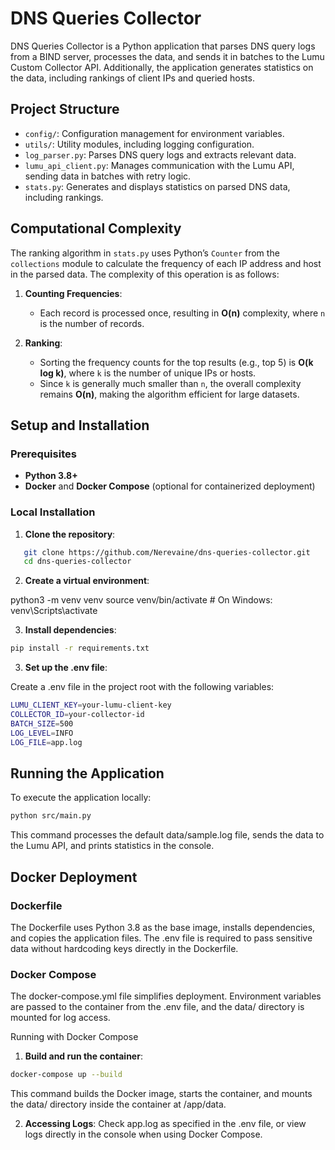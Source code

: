 # DNS Queries Collector

DNS Queries Collector is a Python application that parses DNS query logs from a BIND server, processes the data, and sends it in batches to the Lumu Custom Collector API. Additionally, the application generates statistics on the data, including rankings of client IPs and queried hosts.

## Project Structure

- `config/`: Configuration management for environment variables.
- `utils/`: Utility modules, including logging configuration.
- `log_parser.py`: Parses DNS query logs and extracts relevant data.
- `lumu_api_client.py`: Manages communication with the Lumu API, sending data in batches with retry logic.
- `stats.py`: Generates and displays statistics on parsed DNS data, including rankings.

## Computational Complexity

The ranking algorithm in `stats.py` uses Python’s `Counter` from the `collections` module to calculate the frequency of each IP address and host in the parsed data. The complexity of this operation is as follows:

1. **Counting Frequencies**:
   - Each record is processed once, resulting in **O(n)** complexity, where `n` is the number of records.

2. **Ranking**:
   - Sorting the frequency counts for the top results (e.g., top 5) is **O(k log k)**, where `k` is the number of unique IPs or hosts.
   - Since `k` is generally much smaller than `n`, the overall complexity remains **O(n)**, making the algorithm efficient for large datasets.

## Setup and Installation

### Prerequisites

- **Python 3.8+**
- **Docker** and **Docker Compose** (optional for containerized deployment)

### Local Installation

1. **Clone the repository**:
```bash
   git clone https://github.com/Nerevaine/dns-queries-collector.git
   cd dns-queries-collector
```

2. **Create a virtual environment**:

python3 -m venv venv
source venv/bin/activate  # On Windows: venv\Scripts\activate


3. **Install dependencies**:

```bash
pip install -r requirements.txt
```

3. **Set up the .env file**:

Create a .env file in the project root with the following variables:

```bash
LUMU_CLIENT_KEY=your-lumu-client-key
COLLECTOR_ID=your-collector-id
BATCH_SIZE=500
LOG_LEVEL=INFO
LOG_FILE=app.log
```

## Running the Application

To execute the application locally:

```bash
python src/main.py
```

This command processes the default data/sample.log file, sends the data to the Lumu API, and prints statistics in the console.

## Docker Deployment

### Dockerfile

The Dockerfile uses Python 3.8 as the base image, installs dependencies, and copies the application files. The .env file is required to pass sensitive data without hardcoding keys directly in the Dockerfile.

### Docker Compose

The docker-compose.yml file simplifies deployment. Environment variables are passed to the container from the .env file, and the data/ directory is mounted for log access.

Running with Docker Compose

1. **Build and run the container**:

```bash
docker-compose up --build
``` 
This command builds the Docker image, starts the container, and mounts the data/ directory inside the container at /app/data.

2.	**Accessing Logs**:
Check app.log as specified in the .env file, or view logs directly in the console when using Docker Compose.

